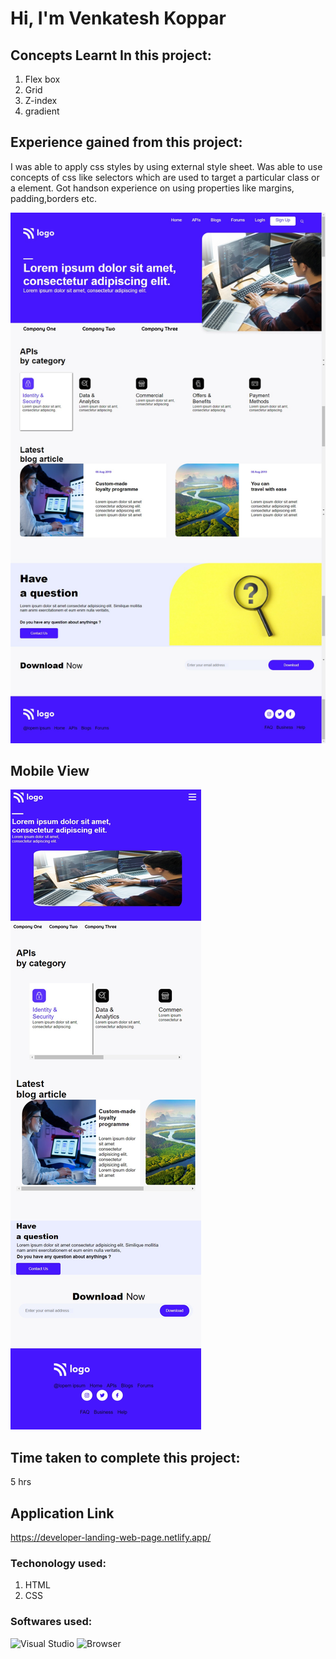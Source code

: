 # Hi, I'm Venkatesh Koppar

## Concepts Learnt In this project:

1. Flex box
2. Grid
3. Z-index
4. gradient


## Experience gained from this project:
I was able to apply css styles by using external style sheet. 
Was able to use concepts of css like selectors which are used to target a particular class or a element. Got handson experience on using properties like margins, padding,borders etc.   

![image](./Output.png)

## Mobile View

![MobileView](./screenshot%20mobile%20View.png)

## Time taken to complete this project:
5 hrs

## Application Link
https://developer-landing-web-page.netlify.app/

### Techonology used:
1. HTML
2. CSS

### Softwares used:
![Visual Studio](https://img.shields.io/badge/Code--editor-Visual%20Studio-green)
![Browser](https://img.shields.io/badge/Browser-Google--Chrome-green)
